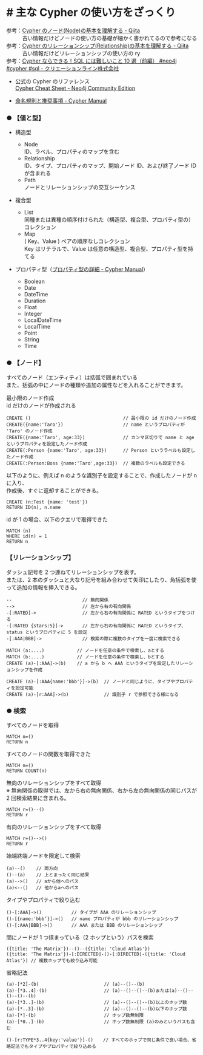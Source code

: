 # # 主な Cypher の使い方をざっくり

参考：[Cypher のノード(Node)の基本を理解する - Qiita](https://qiita.com/makopo/items/d0585e4e52985fcaf66a)  
　　　古い情報だけどノードの使い方の基礎が細かく書かれてるので参考になる  
参考：[Cypher のリレーションシップ(Relationship)の基本を理解する - Qiita](https://qiita.com/makopo/items/76ae5be981c90c06877e)  
　　　古い情報だけどリレーションシップの使い方の ry  
参考：[Cypher ならできる！SQL には難しいこと 10 選（前編） #neo4j #cypher #sql - クリエーションライン株式会社](https://www.creationline.com/lab/51530)

- 公式の Cypher のリファレンス  
  [Cypher Cheat Sheet - Neo4j Community Edition](https://neo4j.com/docs/cypher-cheat-sheet/5/neo4j-community/)

- [命名規則と推奨事項 - Cypher Manual](https://neo4j.com/docs/cypher-manual/5/syntax/naming/#_naming_rules)

### ● 【値と型】

- 構造型
  - Node  
    ID、ラベル、プロパティのマップを含む
  - Relationship  
    ID、タイプ、プロパティのマップ、開始ノード ID、および終了ノード ID が含まれる
  - Path  
    ノードとリレーションシップの交互シーケンス
- 複合型
  - List  
    同種または異種の順序付けられた（構造型、複合型、プロパティ型の）コレクション
  - Map  
    ( Key、Value ) ペアの順序なしコレクション  
    Key はリテラルで、Value は任意の構造型、複合型、プロパティ型を持てる
- プロパティ型（[プロパティ型の詳細 - Cypher Manual](https://neo4j.com/docs/cypher-manual/5/values-and-types/property-structural-composite/#_property_type_details)）

  - Boolean
  - Date
  - DateTime
  - Duration
  - Float
  - Integer
  - LocalDateTime
  - LocalTime
  - Point
  - String
  - Time

### ● 【ノード】

すべてのノード（エンティティ）は括弧で囲まれている  
また、括弧の中にノードの種類や追加の属性などを入れることができます。

最小限のノード作成  
id だけのノードが作成される

```
CREATE ()                                  // 最小限の id だけのノード作成
CREATE({name:'Taro'})                      // name というプロパティが 'Taro' のノード作成
CREATE({name:'Taro', age:33})              // カンマ区切りで name と age というプロパティを設定したノード作成
CREATE(:Person {name:'Taro', age:33})      // Person というラベルも設定したノード作成
CREATE(:Person:Boss {name:'Taro',age:33})  // 複数のラベルも設定できる
```

以下のように、例えば n のような識別子を設定することで、作成したノードが n に入り、  
作成後、すぐに返却することができる。

```
CREATE (n:Test {name: 'test'})
RETURN ID(n), n.name
```

id が 1 の場合、以下のクエリで取得できた

```
MATCH (n)
WHERE id(n) = 1
RETURN n
```

### 【リレーションシップ】

ダッシュ記号を 2 つ連ねてリレーションシップを表す。  
または、2 本のダッシュと大なり記号を組み合わせて矢印にしたり、角括弧を使って追加の情報を挿入できる。

```
--                          // 無向関係
-->                         // 左から右の有向関係
-[:RATED]->                 // 左から右の有向関係に RATED というタイプをつける
-[:RATED {stars:5}]->       // 左から右の有向関係に RATED というタイプ、status というプロパティに 5 を設定
-[:AAA|BBB]->               // 検索の際に複数のタイプを一度に検索できる
```

```
MATCH (a:....)            // ノードを任意の条件で検索し、aとする
MATCH (b:....)            // ノードを任意の条件で検索し、bとする
CREATE (a)-[:AAA]->(b)    // a から b へ AAA というタイプを設定したリレーションシップを作成
```

```
CREATE (a)-[:AAA{name:'bbb'}]->(b)  // ノードと同じように、タイプやプロパティを設定可能
CREATE (a)-[r:AAA]->(b)             // 識別子 r で参照できる様になる
```

### ● 検索

すべてのノードを取得

```
MATCH n=()
RETURN n
```

すべてのノードの関数を取得できた

```
MATCH n=()
RETURN COUNT(n)
```

無向のリレーションシップをすべて取得  
※ 無向関係の取得では、左から右の無向関係、右から左の無向関係の同じパスが 2 回検索結果に含まれる。

```
MATCH r=()--()
RETURN r
```

有向のリレーションシップをすべて取得

```
MATCH r=()-->()
RETURN r
```

始端終端ノードを限定して検索

```
(a)--()    // 両方向
()--(a)    // 上とまったく同じ結果
(a)-->()   // aから他へのパス
(a)<--()   // 他からaへのパス
```

タイプやプロパティで絞り込む

```
()-[:AAA]->()           // タイプが AAA のリレーションシップ
()-[{name:'bbb’}]->()   // name プロパティが bbb のリレーションシップ
()-[:AAA|BBB]->()       // AAA または BBB のリレーションシップ
```

間にノードが 1 つ挟まっている（2 ホップという）パスを検索

```
({title: 'The Matrix'})--()--({title: 'Cloud Atlas'})
({title: 'The Matrix'})-[:DIRECTED]-()-[:DIRECTED]-({title: 'Cloud Atlas'}) // 複数ホップでも絞り込み可能
```

省略記法

```
(a)-[*2]-(b)                        // (a)--()--(b)
(a)-[*3..4]-(b)                     // (a)--()--()--(b)または(a)--()--()--()--(b)
(a)-[*3..]-(b)                      // (a)--()--()--(b)以上のホップ数
(a)-[*..3]-(b)                      // (a)--()--()--(b)以下のホップ数
(a)-[*]-(b)                         // ホップ数無制限
(a)-[*0..]-(b)                      // ホップ数無制限 (a)のみというパスも含む

()-[r:TYPE*3..4{key:'value'}]-()　  // すべてのホップで同じ条件で良い場合、省略記法でもタイプやプロパティで絞り込める
```
